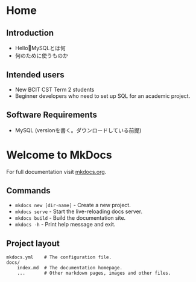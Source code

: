 # Home
## Introduction
- Hello👋MySQLとは何
- 何のために使うものか

## Intended users
- New BCIT CST Term 2 students
- Beginner developers who need to set up SQL for an academic project.

## Software Requirements
- MySQL (versionを書く。ダウンロードしている前提)

# Welcome to MkDocs

For full documentation visit [mkdocs.org](https://www.mkdocs.org).

## Commands

* `mkdocs new [dir-name]` - Create a new project.
* `mkdocs serve` - Start the live-reloading docs server.
* `mkdocs build` - Build the documentation site.
* `mkdocs -h` - Print help message and exit.

## Project layout

    mkdocs.yml    # The configuration file.
    docs/
        index.md  # The documentation homepage.
        ...       # Other markdown pages, images and other files.
